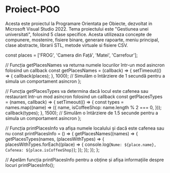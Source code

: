 # Proiect-POO
Acesta este proiectul la Programare Orientata pe Obiecte, dezvoltat in Microsoft Visual Studio 2022.
Tema proiectului este "Gestiunea unei universitati", folosind 5 clase specifice. 
Acesta utilizeaza concepte de compunere, mostenire, fisiere binare, generare rapoarte, meniu principal, clase abstracte, librarii STL, metode virtuale si fisiere CSV.

const places = ['FROG', 'Camera din Față', 'Matei', 'Carrefour'];

// Funcția getPlacesNames va returna numele locurilor într-un mod asincron folosind un callback
const getPlacesNames = (callback) => {
  setTimeout(() => {
    callback(places);
  }, 1000); // Simulăm o întârziere de 1 secundă pentru a simula un comportament asincron
};

// Funcția getPlacesTypes va determina dacă locul este cafenea sau restaurant într-un mod asincron folosind un callback
const getPlacesTypes = (names, callback) => {
  setTimeout(() => {
    const types = names.map((name) => ({
      name,
      isCoffeeShop: name.length % 2 === 0,
    }));
    callback(types);
  }, 1500); // Simulăm o întârziere de 1.5 secunde pentru a simula un comportament asincron
};

// Funcția printPlacesInfo va afișa numele localului și dacă este cafenea sau nu
const printPlacesInfo = () => {
  getPlacesNames((names) => {
    getPlacesTypes(names, (placesWithTypes) => {
      placesWithTypes.forEach((place) => {
        console.log(`Nume: ${place.name}, Cafenea: ${place.isCoffeeShop}`);
      });
    });
  });
};

// Apelăm funcția printPlacesInfo pentru a obține și afișa informațiile despre locuri
printPlacesInfo();
